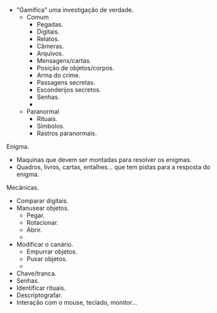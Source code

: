 * "Gamifica" uma investigação de verdade.
	* Comum
		* Pegadas.
		* Digitais.
		* Relatos.
		* Câmeras.
		* Arquivos.
		* Mensagens/cartas.
		* Posição de objetos/corpos.
		* Arma do crime.
		* Passagens secretas.
		* Esconderijos secretos.
		* Senhas.
		* 
	* Paranormal
		* Rituais.
		* Símbolos.
		* Rastros paranormais.

Enigma.
* Maquinas que devem ser montadas para resolver os enigmas.
* Quadros, livros, cartas, entalhes... que tem pistas para a resposta do enigma.

Mecânicas.
* Comparar digitais.
* Manusear objetos.
	* Pegar.
	* Rotacionar.
	* Abrir.
	* 
* Modificar o canário.
	* Empurrar objetos.
	* Puxar objetos.
	* 
* Chave/tranca.
* Senhas.
* Identificar rituais.
* Descriptografar.
* Interação com o mouse, teclado, monitor...
